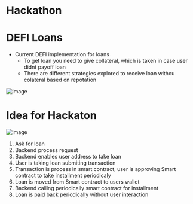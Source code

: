 # Hackathon #

# DEFI Loans #

* Current DEFI implementation for loans
  * To get loan you need to give collateral, which is taken in case user didnt payoff loan
  * There are different strategies explored to receive loan withou colateral based on repotation

![image](https://user-images.githubusercontent.com/38141864/152008212-3d2fd765-e9ce-49c1-98b8-ae47d7d2efb9.png)

# Idea for Hackaton #

![image](https://user-images.githubusercontent.com/38141864/152011078-4fc12215-d380-4cd6-a88e-f48877bd14a7.png)


1. Ask for loan
2. Backend process request
3. Backend enables user address to take loan
4. User is taking loan submiting transaction
5. Transaction is process in smart contract, user is approving Smart contract to take installment periodicaly
6. Loan is moved from Smart contract to users wallet
7. Backend calling periodically smart contract for installment
8. Loan is paid back periodically without user interaction

